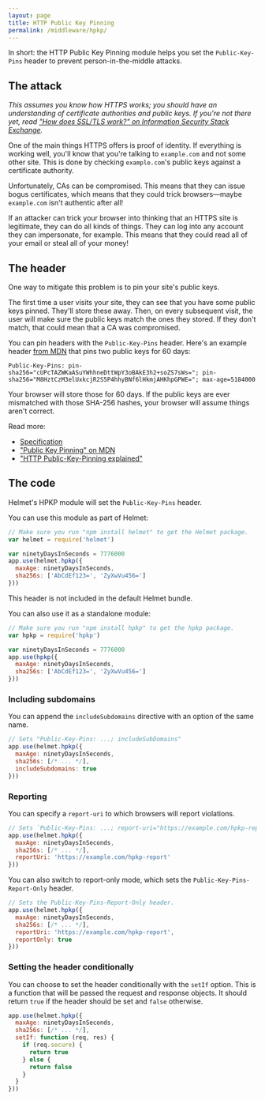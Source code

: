 ```yaml
---
layout: page
title: HTTP Public Key Pinning
permalink: /middleware/hpkp/
---
```

In short: the HTTP Public Key Pinning module helps you set the `Public-Key-Pins` header to prevent person-in-the-middle attacks.

The attack
----------

*This assumes you know how HTTPS works; you should have an understanding of certificate authorities and public keys. If you're not there yet, read ["How does SSL/TLS work?" on Information Security Stack Exchange](https://security.stackexchange.com/questions/20803/how-does-ssl-tls-work).*

One of the main things HTTPS offers is proof of identity. If everything is working well, you'll know that you're talking to `example.com` and not some other site. This is done by checking `example.com`'s public keys against a certificate authority.

Unfortunately, CAs can be compromised. This means that they can issue bogus certificates, which means that they could trick browsers—maybe `example.com` isn't authentic after all!

If an attacker can trick your browser into thinking that an HTTPS site is legitimate, they can do all kinds of things. They can log into any account they can impersonate, for example. This means that they could read all of your email or steal all of your money!

The header
----------

One way to mitigate this problem is to pin your site's public keys.

The first time a user visits your site, they can see that you have some public keys pinned. They'll store these away. Then, on every subsequent visit, the user will make sure the public keys match the ones they stored. If they don't match, that could mean that a CA was compromised.

You can pin headers with the `Public-Key-Pins` header. Here's an example header [from MDN](https://developer.mozilla.org/en-US/docs/Web/Security/Public_Key_Pinning) that pins two public keys for 60 days:

```
Public-Key-Pins: pin-sha256="cUPcTAZWKaASuYWhhneDttWpY3oBAkE3h2+soZS7sWs="; pin-sha256="M8HztCzM3elUxkcjR2S5P4hhyBNf6lHkmjAHKhpGPWE="; max-age=5184000
```

Your browser will store those for 60 days. If the public keys are ever mismatched with those SHA-256 hashes, your browser will assume things aren't correct.

Read more:

- [Specification](https://timtaubert.de/blog/2014/10/http-public-key-pinning-explained/)
- ["Public Key Pinning" on MDN](https://developer.mozilla.org/en-US/docs/Web/Security/Public_Key_Pinning)
- ["HTTP Public-Key-Pinning explained"](https://timtaubert.de/blog/2014/10/http-public-key-pinning-explained/)

The code
--------

Helmet's HPKP module will set the `Public-Key-Pins` header.

You can use this module as part of Helmet:

```javascript
// Make sure you run "npm install helmet" to get the Helmet package.
var helmet = require('helmet')

var ninetyDaysInSeconds = 7776000
app.use(helmet.hpkp({
  maxAge: ninetyDaysInSeconds,
  sha256s: ['AbCdEf123=', 'ZyXwVu456=']
}))
```

This header is not included in the default Helmet bundle.

You can also use it as a standalone module:

```javascript
// Make sure you run "npm install hpkp" to get the hpkp package.
var hpkp = require('hpkp')

var ninetyDaysInSeconds = 7776000
app.use(hpkp({
  maxAge: ninetyDaysInSeconds,
  sha256s: ['AbCdEf123=', 'ZyXwVu456=']
}))
```

### Including subdomains

You can append the `includeSubdomains` directive with an option of the same name.

```javascript
// Sets "Public-Key-Pins: ...; includeSubDomains"
app.use(helmet.hpkp({
  maxAge: ninetyDaysInSeconds,
  sha256s: [/* ... */],
  includeSubdomains: true
}))
```

### Reporting

You can specify a `report-uri` to which browsers will report violations.

```javascript
// Sets `Public-Key-Pins: ...; report-uri="https://example.com/hpkp-report"`
app.use(helmet.hpkp({
  maxAge: ninetyDaysInSeconds,
  sha256s: [/* ... */],
  reportUri: 'https://example.com/hpkp-report'
}))
```

You can also switch to report-only mode, which sets the `Public-Key-Pins-Report-Only` header.

```javascript
// Sets the Public-Key-Pins-Report-Only header.
app.use(helmet.hpkp({
  maxAge: ninetyDaysInSeconds,
  sha256s: [/* ... */],
  reportUri: 'https://example.com/hpkp-report',
  reportOnly: true
}))
```

### Setting the header conditionally

You can choose to set the header conditionally with the `setIf` option. This is a function that will be passed the request and response objects. It should return `true` if the header should be set and `false` otherwise.

```javascript
app.use(helmet.hpkp({
  maxAge: ninetyDaysInSeconds,
  sha256s: [/* ... */],
  setIf: function (req, res) {
    if (req.secure) {
      return true
    } else {
      return false
    }
  }
}))
```
